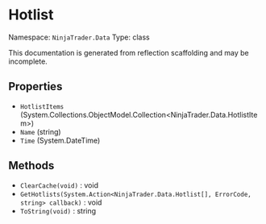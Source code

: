 # Hotlist

Namespace: `NinjaTrader.Data`
Type: class

This documentation is generated from reflection scaffolding and may be incomplete.

## Properties
- `HotlistItems` (System.Collections.ObjectModel.Collection<NinjaTrader.Data.HotlistItem>)
- `Name` (string)
- `Time` (System.DateTime)

## Methods
- `ClearCache(void)` : void
- `GetHotlists(System.Action<NinjaTrader.Data.Hotlist[], ErrorCode, string> callback)` : void
- `ToString(void)` : string
